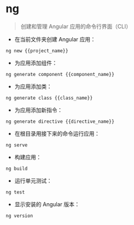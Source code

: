 # ng

> 创建和管理 Angular 应用的命令行界面（CLI）

- 在当前文件夹创建 Angular 应用：

`ng new {{project_name}}`

- 为应用添加组件：

`ng generate component {{component_name}}`

- 为应用添加类：

`ng generate class {{class_name}}`

- 为应用添加新指令：

`ng generate directive {{directive_name}}`

- 在根目录用接下来的命令运行应用：

`ng serve`

- 构建应用：

`ng build`

- 运行单元测试：

`ng test`

- 显示安装的 Angular 版本：

`ng version`

[#]: contributors: ([阿涛]，[CNife])